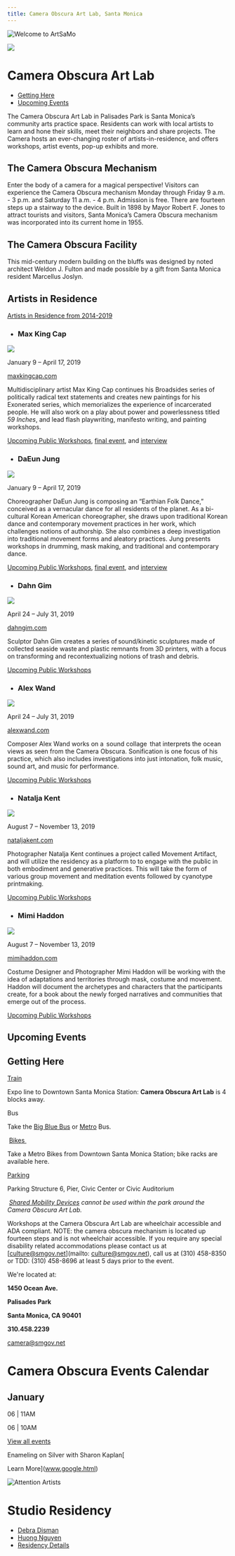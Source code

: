 ```yaml
---
title: Camera Obscura Art Lab, Santa Monica
---
```


![Welcome to ArtSaMo](../Media/arts/CA/camera-obscura-2048x1365.jpg)

![](../Media/arts/CA/icon-camera-obscura.png)

Camera Obscura Art Lab
======================

*   [Getting Here](#getting-here)
*   [Upcoming Events](#calendar)

The Camera Obscura Art Lab in Palisades Park is Santa Monica’s community arts practice space. Residents can work with local artists to learn and hone their skills, meet their neighbors and share projects. The Camera hosts an ever-changing roster of artists-in-residence, and offers workshops, artist events, pop-up exhibits and more.

The Camera Obscura Mechanism
----------------------------

Enter the body of a camera for a magical perspective! Visitors can experience the Camera Obscura mechanism Monday through Friday 9 a.m. - 3 p.m. and Saturday 11 a.m. - 4 p.m. Admission is free. There are fourteen steps up a stairway to the device. Built in 1898 by Mayor Robert F. Jones to attract tourists and visitors, Santa Monica’s Camera Obscura mechanism was incorporated into its current home in 1955.

The Camera Obscura Facility
---------------------------

This mid-century modern building on the bluffs was designed by noted architect Weldon J. Fulton and made possible by a gift from Santa Monica resident Marcellus Joslyn.

Artists in Residence
--------------------

[Artists in Residence from 2014-2019](camera-obscura-art-lab-artists.html)

*   ### Max King Cap
  
  ![](../Media/arts/CA/max-king.png)
  
  January 9 – April 17, 2019
  
  [maxkingcap.com](https://maxkingcap.com/)
  
  Multidisciplinary artist Max King Cap continues his Broadsides series of  politically radical text statements and creates new paintings for his Exonerated series, which memorializes the experience of incarcerated people. He will also work on a play about power and powerlessness titled _59_ _Inches_, and lead flash playwriting, manifesto writing, and painting workshops.
  
  [Upcoming Public Workshops](camera-obscura.html#calendar), [final event](https://www.eventbrite.com/e/daeun-jung-and-max-king-cap-new-works-tickets-52985082809), and [interview](../blog/get-to-know-camera-obscura-art-lab-studio-resident-max-king-cap.html)
  
*   ### DaEun Jung
  
  ![](../Media/arts/CA/daeun-kung.png)
  
  January 9 – April 17, 2019
  
  Choreographer DaEun Jung is composing an “Earthian Folk Dance,” conceived as a vernacular dance for all residents of the planet. As a bi-cultural Korean American choreographer, she draws upon traditional Korean dance and contemporary movement practices in her work, which challenges notions of authorship. She also combines a deep investigation into traditional movement forms and aleatory practices. Jung presents workshops in drumming, mask making, and traditional and contemporary dance. 
  
  [Upcoming Public Workshops](camera-obscura.html#calendar), [final event](https://www.eventbrite.com/e/daeun-jung-and-max-king-cap-new-works-tickets-52985082809), and [interview](../blog/get-to-know-camera-obscura-art-lab-studio-resident-daeun-jung.html)
  
*   ### Dahn Gim
  
  ![](../Media/arts/CA/dahn-gim.png)
  
  April 24 – July 31, 2019
  
  [dahngim.com](http://cargocollective.com/dahngim)
  
  Sculptor Dahn Gim creates a series of sound/kinetic sculptures made of collected seaside waste and plastic remnants from 3D printers, with a focus on transforming and recontextualizing notions of trash and debris.
  
  [Upcoming Public Workshops](camera-obscura.html#calendar)
  
*   ### Alex Wand
  
  ![](../Media/arts/CA/alex-wand.png)
  
  April 24 – July 31, 2019
  
  [alexwand.com](http://www.alexwand.com/)
  
  Composer Alex Wand works on a  sound collage  that interprets the ocean views as seen from the Camera Obscura. Sonification is one focus of his practice, which also includes investigations into just intonation, folk music, sound art, and music for performance.
  
  [Upcoming Public Workshops](camera-obscura.html#calendar)
  
*   ### Natalja Kent
  
  ![](../Media/arts/CA/natalja-kent.png)
  
  August 7 – November 13, 2019
  
  [nataljakent.com](http://www.nataljakent.com/)
  
  Photographer Natalja Kent continues a project called Movement Artifact, and will utilize the residency as a platform to to engage with the public in both embodiment and generative practices. This will take the form of various group movement and meditation events followed by cyanotype printmaking.
  
  [Upcoming Public Workshops](camera-obscura.html#calendar)
  
*   ### Mimi Haddon
  
  ![](../Media/arts/CA/mimi-haddon.png)
  
  August 7 – November 13, 2019
  
  [mimihaddon.com](https://mimihaddon.com/)
  
  Costume Designer and Photographer Mimi Haddon will be working with the idea of adaptations and territories through mask, costume and movement. Haddon will document the archetypes and characters that the participants create, for a book about the newly forged narratives and communities that emerge out of the process.
  
  [Upcoming Public Workshops](camera-obscura.html#calendar)
  

Upcoming Events
---------------

Getting Here
------------

[Train](http://metro.net/)

Expo line to Downtown Santa Monica Station: **Camera Obscura Art Lab** is 4 blocks away.

Bus

Take the [Big Blue Bus](http://bigbluebus.com/) or [Metro](http://metro.net/) Bus.

 [Bikes ](https://www.smgov.net/Departments/PCD/Transportation/Bicyclists/)

Take a Metro Bikes from Downtown Santa Monica Station; bike racks are available here.

[Parking](http://smgov.net/parking)

Parking Structure 6, Pier, Civic Center or Civic Auditorium

_ [Shared Mobility Devices](https://www.smgov.net/Departments/PCD/Transportation/Shared-Mobility-Services/) cannot be used within the park around the Camera Obscura Art Lab._

Workshops at the Camera Obscura Art Lab are wheelchair accessible and ADA compliant. NOTE: the camera obscura mechanism is located up fourteen steps and is not wheelchair accessible. If you require any special disability related accommodations please contact us at [culture@smgov.net](mailto: culture@smgov.net), call us at (310) 458-8350 or TDD: (310) 458-8696 at least 5 days prior to the event.

We're located at:


**1450 Ocean Ave.**

**Palisades Park**

**Santa Monica, CA 90401**


**310.458.2239**

[camera@smgov.net](mailto:camera@smgov.net)

Camera Obscura Events Calendar
==============================

January
-------

06 | 11AM

06 | 10AM

[View all events](www.google.html)

Enameling on Silver with Sharon Kaplan[  

Learn More](www.google.html)

![Attention Artists](../Media/arts/CA/featured-event1.jpg)

Studio Residency
================

*   [Debra Disman](../www.google.html)
*   [Huong Nguyen](../www.google.html)
*   [Residency Details](../www.google.html)
